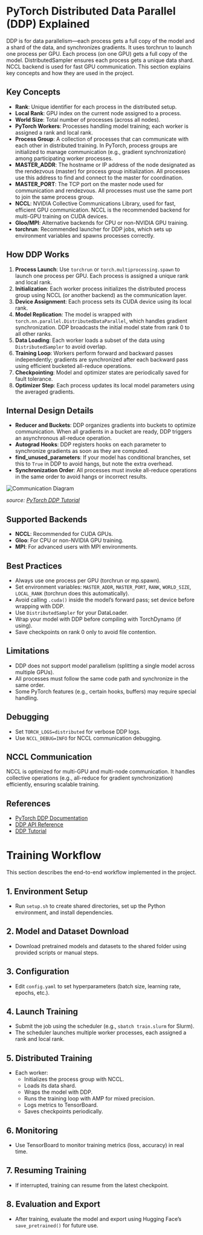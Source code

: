 
# PyTorch Distributed Data Parallel (DDP) Explained

DDP is for data parallelism—each process gets a full copy of the model and a shard of the data, and synchronizes gradients. It uses torchrun to launch one process per GPU. Each process (on one GPU) gets a full copy of the model. DistributedSampler ensures each process gets a unique data shard. NCCL backend is used for fast GPU communication. This section explains key concepts and how they are used in the project.


## Key Concepts

- **Rank**: Unique identifier for each process in the distributed setup.
- **Local Rank**: GPU index on the current node assigned to a process.
- **World Size**: Total number of processes (across all nodes).
- **PyTorch Workers**: Processes handling model training; each worker is assigned a rank and local rank.
- **Process Group**: A collection of processes that can communicate with each other in distributed training. In PyTorch, process groups are initialized to manage communication (e.g., gradient synchronization) among participating worker processes.
- **MASTER_ADDR**: The hostname or IP address of the node designated as the rendezvous (master) for process group initialization. All processes use this address to find and connect to the master for coordination.
- **MASTER_PORT**: The TCP port on the master node used for communication and rendezvous. All processes must use the same port to join the same process group.
- **NCCL**: NVIDIA Collective Communications Library, used for fast, efficient GPU communication. NCCL is the recommended backend for multi-GPU training on CUDA devices.
- **Gloo/MPI**: Alternative backends for CPU or non-NVIDIA GPU training.
- **torchrun**: Recommended launcher for DDP jobs, which sets up environment variables and spawns processes correctly.

## How DDP Works

1. **Process Launch**: Use `torchrun` or `torch.multiprocessing.spawn` to launch one process per GPU. Each process is assigned a unique rank and local rank.
2. **Initialization**: Each worker process initializes the distributed process group using NCCL (or another backend) as the communication layer.
3. **Device Assignment**: Each process sets its CUDA device using its local rank.
4. **Model Replication**: The model is wrapped with `torch.nn.parallel.DistributedDataParallel`, which handles gradient synchronization. DDP broadcasts the initial model state from rank 0 to all other ranks.
5. **Data Loading**: Each worker loads a subset of the data using `DistributedSampler` to avoid overlap.
6. **Training Loop**: Workers perform forward and backward passes independently; gradients are synchronized after each backward pass using efficient bucketed all-reduce operations.
7. **Checkpointing**: Model and optimizer states are periodically saved for fault tolerance.
8. **Optimizer Step**: Each process updates its local model parameters using the averaged gradients.

## Internal Design Details

- **Reducer and Buckets**: DDP organizes gradients into buckets to optimize communication. When all gradients in a bucket are ready, DDP triggers an asynchronous all-reduce operation.
- **Autograd Hooks**: DDP registers hooks on each parameter to synchronize gradients as soon as they are computed.
- **find_unused_parameters**: If your model has conditional branches, set this to `True` in DDP to avoid hangs, but note the extra overhead.
- **Synchronization Order**: All processes must invoke all-reduce operations in the same order to avoid hangs or incorrect results.

![Communication Diagram](.github/images/ddp.png)

*source: [PyTorch DDP Tutorial](https://docs.pytorch.org/docs/stable/notes/ddp.html)*

## Supported Backends

- **NCCL**: Recommended for CUDA GPUs.
- **Gloo**: For CPU or non-NVIDIA GPU training.
- **MPI**: For advanced users with MPI environments.

## Best Practices

- Always use one process per GPU (torchrun or mp.spawn).
- Set environment variables: `MASTER_ADDR`, `MASTER_PORT`, `RANK`, `WORLD_SIZE`, `LOCAL_RANK` (torchrun does this automatically).
- Avoid calling `.cuda()` inside the model’s forward pass; set device before wrapping with DDP.
- Use `DistributedSampler` for your DataLoader.
- Wrap your model with DDP before compiling with TorchDynamo (if using).
- Save checkpoints on rank 0 only to avoid file contention.

## Limitations

- DDP does not support model parallelism (splitting a single model across multiple GPUs).
- All processes must follow the same code path and synchronize in the same order.
- Some PyTorch features (e.g., certain hooks, buffers) may require special handling.

## Debugging

- Set `TORCH_LOGS=distributed` for verbose DDP logs.
- Use `NCCL_DEBUG=INFO` for NCCL communication debugging.

## NCCL Communication

NCCL is optimized for multi-GPU and multi-node communication. It handles collective operations (e.g., all-reduce for gradient synchronization) efficiently, ensuring scalable training.



## References

- [PyTorch DDP Documentation](https://docs.pytorch.org/docs/stable/notes/ddp.html)
- [DDP API Reference](https://docs.pytorch.org/docs/stable/generated/torch.nn.parallel.DistributedDataParallel.html)
- [DDP Tutorial](https://pytorch.org/tutorials/intermediate/ddp_tutorial.html)

# Training Workflow

This section describes the end-to-end workflow implemented in the project.

## 1. Environment Setup

- Run `setup.sh` to create shared directories, set up the Python environment, and install dependencies.

## 2. Model and Dataset Download

- Download pretrained models and datasets to the shared folder using provided scripts or manual steps.

## 3. Configuration

- Edit `config.yaml` to set hyperparameters (batch size, learning rate, epochs, etc.).

## 4. Launch Training

- Submit the job using the scheduler (e.g., `sbatch train.slurm` for Slurm).
- The scheduler launches multiple worker processes, each assigned a rank and local rank.

## 5. Distributed Training

- Each worker:
  - Initializes the process group with NCCL.
  - Loads its data shard.
  - Wraps the model with DDP.
  - Runs the training loop with AMP for mixed precision.
  - Logs metrics to TensorBoard.
  - Saves checkpoints periodically.

## 6. Monitoring

- Use TensorBoard to monitor training metrics (loss, accuracy) in real time.

## 7. Resuming Training

- If interrupted, training can resume from the latest checkpoint.

## 8. Evaluation and Export

- After training, evaluate the model and export using Hugging Face’s `save_pretrained()` for future use.

